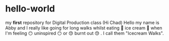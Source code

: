 # hello-world
my **first** repository for Digital Production class (Hi Chad)
Hello my name is Abby and I really like going for long walks whilst eating :icecream: ice cream :icecream: when I'm feeling  :no_mouth: uninspired :no_mouth: or :sweat: burnt out :sweat: . I call them "Icecream Walks".
